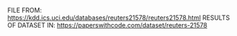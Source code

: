 FILE FROM: https://kdd.ics.uci.edu/databases/reuters21578/reuters21578.html
RESULTS OF DATASET IN: https://paperswithcode.com/dataset/reuters-21578


